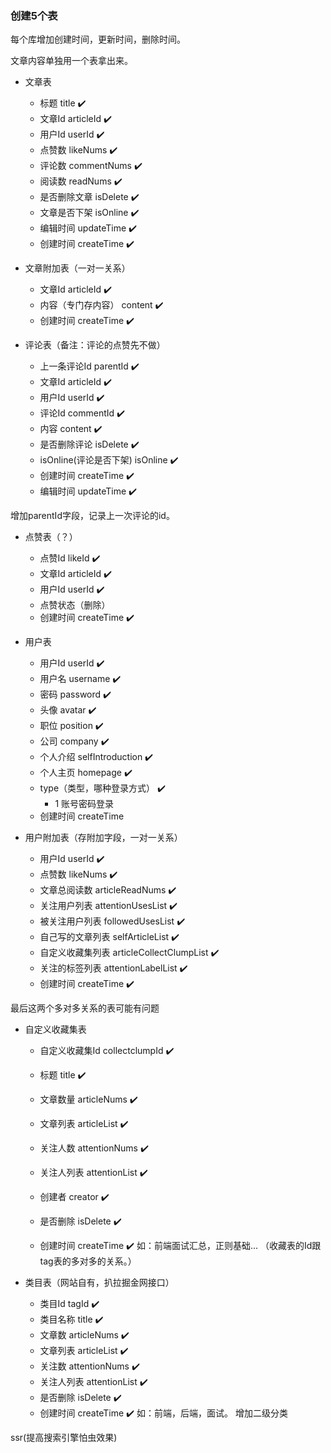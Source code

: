 ### 创建5个表
每个库增加创建时间，更新时间，删除时间。

文章内容单独用一个表拿出来。

- 文章表
    - 标题  title  ✔️
    - 文章Id  articleId  ✔️
    - 用户Id  userId  ✔️
    - 点赞数  likeNums  ✔️
    - 评论数  commentNums  ✔️
    - 阅读数  readNums  ✔️
    - 是否删除文章  isDelete  ✔️
    - 文章是否下架  isOnline  ✔️
    - 编辑时间  updateTime  ✔️
    - 创建时间  createTime  ✔️


- 文章附加表（一对一关系）
    - 文章Id  articleId  ✔️
    - 内容（专门存内容） content  ✔️
    - 创建时间  createTime  ✔️


- 评论表（备注：评论的点赞先不做）
    - 上一条评论Id  parentId  ✔️
    - 文章Id  articleId  ✔️
    - 用户Id  userId  ✔️
    - 评论Id  commentId  ✔️
    - 内容  content  ✔️
    - 是否删除评论  isDelete  ✔️
    - isOnline(评论是否下架)  isOnline  ✔️
    - 创建时间  createTime  ✔️
    - 编辑时间  updateTime  ✔️

增加parentId字段，记录上一次评论的id。      

- 点赞表（？）   
    - 点赞Id  likeId  ✔️
    - 文章Id  articleId  ✔️
    - 用户Id  userId  ✔️
    - 点赞状态（删除）
    - 创建时间  createTime  ✔️


- 用户表
    - 用户Id  userId  ✔️
    - 用户名  username  ✔️
    - 密码  password  ✔️
    - 头像  avatar  ✔️
    - 职位  position  ✔️
    - 公司   company  ✔️
    - 个人介绍  selfIntroduction  ✔️
    - 个人主页  homepage  ✔️
    - type（类型，哪种登录方式）  ✔️
        - 1 账号密码登录
    - 创建时间  createTime

- 用户附加表（存附加字段，一对一关系）
    - 用户Id  userId  ✔️
    - 点赞数  likeNums  ✔️
    - 文章总阅读数  articleReadNums  ✔️
    - 关注用户列表  attentionUsesList  ✔️
    - 被关注用户列表  followedUsesList  ✔️
    - 自己写的文章列表  selfArticleList  ✔️
    - 自定义收藏集列表  articleCollectClumpList  ✔️
    - 关注的标签列表
    attentionLabelList  ✔️
    - 创建时间  createTime  ✔️


最后这两个多对多关系的表可能有问题
- 自定义收藏集表
    - 自定义收藏集Id  collectclumpId  ✔️
    - 标题  title  ✔️
    - 文章数量  articleNums  ✔️
    - 文章列表  articleList  ✔️

    - 关注人数  attentionNums  ✔️
    - 关注人列表  attentionList  ✔️
    - 创建者  creator  ✔️
    - 是否删除  isDelete  ✔️
    - 创建时间  createTime  ✔️
如：前端面试汇总，正则基础...
（收藏表的Id跟tag表的多对多的关系。）

- 类目表（网站自有，扒拉掘金网接口）
    - 类目Id  tagId  ✔️
    - 类目名称  title  ✔️
    - 文章数  articleNums  ✔️
    - 文章列表  articleList  ✔️
    - 关注数  attentionNums  ✔️
    - 关注人列表  attentionList  ✔️
    - 是否删除  isDelete  ✔️
    - 创建时间  createTime  ✔️
如：前端，后端，面试。
增加二级分类


ssr(提高搜索引擎怕虫效果)
